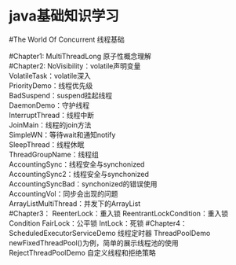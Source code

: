 # java基础知识学习

#The World Of Concurrent 线程基础

#Chapter1:
    MultiThreadLong 原子性概念理解</br>
#Chapter2:
    NoVisibility：volatile声明变量</br>
    VolatileTask：volatile深入</br>
    PriorityDemo：线程优先级</br>
    BadSuspend：suspend挂起线程</br>
    DaemonDemo：守护线程</br>
    InterruptThread：线程中断</br>
    JoinMain：线程的join方法</br>
    SimpleWN：等待wait和通知notify</br>
    SleepThread：线程休眠</br>
    ThreadGroupName：线程组</br>
    AccountingSync：线程安全与synchonized</br>
    AccountingSync2：线程安全与synchonized</br>
    AccountingSyncBad：synchonized的错误使用</br>
    AccountingVol：同步会出现的问题</br>
    ArrayListMultiThread：并发下的ArrayList</br>
#Chapter3：
    ReenterLock：重入锁
    ReentrantLockCondition：重入锁Condition
    FairLock：公平锁
    IntLock：死锁
#Chapter4：
    ScheduledExecutorServiceDemo 线程定时器
    ThreadPoolDemo newFixedThreadPool()为例，简单的展示线程池的使用
    RejectThreadPoolDemo 自定义线程和拒绝策略